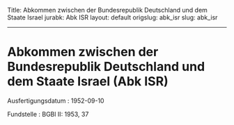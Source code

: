 Title: Abkommen zwischen der Bundesrepublik Deutschland und dem Staate Israel
jurabk: Abk ISR
layout: default
origslug: abk_isr
slug: abk_isr

---

# Abkommen zwischen der Bundesrepublik Deutschland und dem Staate Israel (Abk ISR)

Ausfertigungsdatum
:   1952-09-10

Fundstelle
:   BGBl II: 1953, 37

